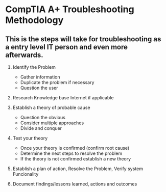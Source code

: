 # CompTIA A+ Troubleshooting Methodology

## This is the steps will take for troubleshooting as a entry level IT person and even more afterwards.

1. Identify the Problem
   - Gather information
   - Duplicate the problem if necessary
   - Question the user

2. Research Knowledge base Internet if applicable

3. Establish a theory of probable cause
   - Question the obvious
   - Consider multiple approaches
   - Divide and conquer

4. Test your theory
   - Once your theory is confirmed (confirm root cause)
   - Determine the next steps to resolve the problem
   - If the theory is not confirmed establish a new theory

5. Establish a plan of action, Resolve the Problem, Verify system Funcionality

6. Document findings/lessons learned, actions and outcomes
